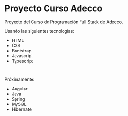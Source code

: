 # Proyecto Curso Adecco
Proyecto del Curso de Programación Full Stack de Adecco.
<br>
<p>Usando las siguientes tecnologías:</p>
<ul>
  <li>HTML</li>
  <li>CSS</li>  
  <li>Bootstrap</li>  
  <li>Javascript</li>
  <li>Typescript</li>
</ul>
<br>
<p>Próximamente:</p>
<ul>
  <li>Angular</li>
  <li>Java</li>  
  <li>Spring</li>  
  <li>MySQL</li>
  <li>Hibernate</li>
</ul>
